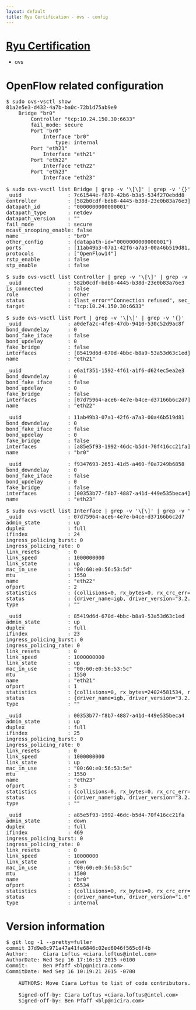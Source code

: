 ```yaml
---
layout: default
title: Ryu Certification - ovs - config
---
```

# [Ryu Certification](http://osrg.github.io/ryu/certification.html)
* ovs 

# OpenFlow related configuration
<pre>
$ sudo ovs-vsctl show
81a2e5e3-d432-4a7b-ba0c-72b1d75ab9e9
    Bridge "br0"
        Controller "tcp:10.24.150.30:6633"
        fail_mode: secure
        Port "br0"
            Interface "br0"
                type: internal
        Port "eth21"
            Interface "eth21"
        Port "eth22"
            Interface "eth22"
        Port "eth23"
            Interface "eth23"

$ sudo ovs-vsctl list Bridge | grep -v '\[\]' | grep -v '{}'
_uuid               : 7c61544e-f870-42b6-b3a5-534f270ebdd8
controller          : [582b0cdf-bdb8-4445-b38d-23e0b83a76e3]
datapath_id         : "0000000000000001"
datapath_type       : netdev
datapath_version    : "<built-in>"
fail_mode           : secure
mcast_snooping_enable: false
name                : "br0"
other_config        : {datapath-id="0000000000000001"}
ports               : [11ab49b3-07a1-42f6-a7a3-00a46b519d81, a0defa2c-4fe8-47db-9410-530c52d9ac8f, e6a1f351-1592-4f61-a1f6-d624ec5ea2e3, f9347693-2651-41d5-a460-f0a7249b6858]
protocols           : ["OpenFlow14"]
rstp_enable         : false
stp_enable          : false

$ sudo ovs-vsctl list Controller | grep -v '\[\]' | grep -v '{}'
_uuid               : 582b0cdf-bdb8-4445-b38d-23e0b83a76e3
is_connected        : false
role                : other
status              : {last_error="Connection refused", sec_since_disconnect="1", state=BACKOFF}
target              : "tcp:10.24.150.30:6633"

$ sudo ovs-vsctl list Port | grep -v '\[\]' | grep -v '{}'
_uuid               : a0defa2c-4fe8-47db-9410-530c52d9ac8f
bond_downdelay      : 0
bond_fake_iface     : false
bond_updelay        : 0
fake_bridge         : false
interfaces          : [85419d6d-670d-4bbc-b8a9-53a53d63c1ed]
name                : "eth21"

_uuid               : e6a1f351-1592-4f61-a1f6-d624ec5ea2e3
bond_downdelay      : 0
bond_fake_iface     : false
bond_updelay        : 0
fake_bridge         : false
interfaces          : [07d75964-ace6-4e7e-b4ce-d37166b6c2d7]
name                : "eth22"

_uuid               : 11ab49b3-07a1-42f6-a7a3-00a46b519d81
bond_downdelay      : 0
bond_fake_iface     : false
bond_updelay        : 0
fake_bridge         : false
interfaces          : [a85e5f93-1992-46dc-b5d4-70f416cc21fa]
name                : "br0"

_uuid               : f9347693-2651-41d5-a460-f0a7249b6858
bond_downdelay      : 0
bond_fake_iface     : false
bond_updelay        : 0
fake_bridge         : false
interfaces          : [00353b77-f8b7-4887-a41d-449e535beca4]
name                : "eth23"

$ sudo ovs-vsctl list Interface | grep -v '\[\]' | grep -v '{}'
_uuid               : 07d75964-ace6-4e7e-b4ce-d37166b6c2d7
admin_state         : up
duplex              : full
ifindex             : 24
ingress_policing_burst: 0
ingress_policing_rate: 0
link_resets         : 0
link_speed          : 1000000000
link_state          : up
mac_in_use          : "00:60:e0:56:53:5d"
mtu                 : 1550
name                : "eth22"
ofport              : 2
statistics          : {collisions=0, rx_bytes=0, rx_crc_err=0, rx_dropped=0, rx_errors=0, rx_frame_err=0, rx_over_err=0, rx_packets=0, tx_bytes=18089315792, tx_dropped=0, tx_errors=0, tx_packets=12064077}
status              : {driver_name=igb, driver_version="3.2.10-k", firmware_version="2.10-9"}
type                : ""

_uuid               : 85419d6d-670d-4bbc-b8a9-53a53d63c1ed
admin_state         : up
duplex              : full
ifindex             : 23
ingress_policing_burst: 0
ingress_policing_rate: 0
link_resets         : 0
link_speed          : 1000000000
link_state          : up
mac_in_use          : "00:60:e0:56:53:5c"
mtu                 : 1550
name                : "eth21"
ofport              : 1
statistics          : {collisions=0, rx_bytes=24024581534, rx_crc_err=0, rx_dropped=0, rx_errors=0, rx_frame_err=0, rx_over_err=0, rx_packets=16026376, tx_bytes=0, tx_dropped=0, tx_errors=0, tx_packets=0}
status              : {driver_name=igb, driver_version="3.2.10-k", firmware_version="2.10-9"}
type                : ""

_uuid               : 00353b77-f8b7-4887-a41d-449e535beca4
admin_state         : up
duplex              : full
ifindex             : 25
ingress_policing_burst: 0
ingress_policing_rate: 0
link_resets         : 0
link_speed          : 1000000000
link_state          : up
mac_in_use          : "00:60:e0:56:53:5e"
mtu                 : 1550
name                : "eth23"
ofport              : 3
statistics          : {collisions=0, rx_bytes=0, rx_crc_err=0, rx_dropped=0, rx_errors=0, rx_frame_err=0, rx_over_err=0, rx_packets=0, tx_bytes=1176922500, tx_dropped=0, tx_errors=0, tx_packets=784615}
status              : {driver_name=igb, driver_version="3.2.10-k", firmware_version="2.10-9"}
type                : ""

_uuid               : a85e5f93-1992-46dc-b5d4-70f416cc21fa
admin_state         : down
duplex              : full
ifindex             : 469
ingress_policing_burst: 0
ingress_policing_rate: 0
link_resets         : 0
link_speed          : 10000000
link_state          : down
mac_in_use          : "00:60:e0:56:53:5c"
mtu                 : 1500
name                : "br0"
ofport              : 65534
statistics          : {collisions=0, rx_bytes=0, rx_crc_err=0, rx_dropped=0, rx_errors=0, rx_frame_err=0, rx_over_err=0, rx_packets=0, tx_bytes=0, tx_dropped=0, tx_errors=0, tx_packets=0}
status              : {driver_name=tun, driver_version="1.6", firmware_version="N/A"}
type                : internal
</pre>

# Version information
<pre>
$ git log -1 --pretty=fuller
commit 37d9e8c971a47a41fe6846c02ed6046f565c6f4b
Author:     Ciara Loftus &lt;ciara.loftus@intel.com&gt;
AuthorDate: Wed Sep 16 17:16:13 2015 +0100
Commit:     Ben Pfaff &lt;blp@nicira.com&gt;
CommitDate: Wed Sep 16 10:19:21 2015 -0700

    AUTHORS: Move Ciara Loftus to list of code contributors.
    
    Signed-off-by: Ciara Loftus &lt;ciara.loftus@intel.com&gt;
    Signed-off-by: Ben Pfaff &lt;blp@nicira.com&gt;
</pre>
